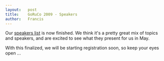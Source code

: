 ```yaml
---
layout:   post
title:    GoRuCo 2009 - Speakers
author:   Francis
---
```


Our [speakers list](/speakers.html) is now finished. We think it's a pretty great mix of topics and speakers, and are excited to see what they present for us in May.

With this finalized, we will be starting registration soon, so keep your eyes open ...

